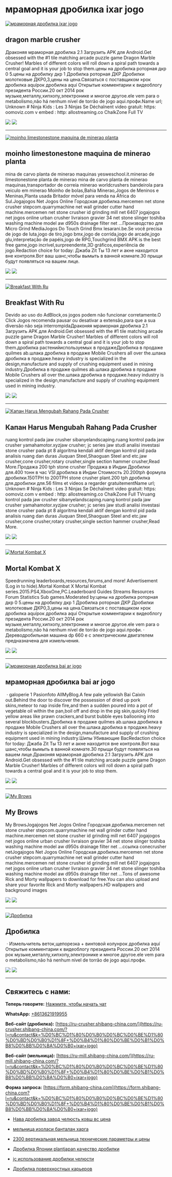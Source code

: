 # мраморная дробилка ixar jogo

<a href="https://swt.shibang-china.com/?l=ru&img&k=%D0%BC%D1%80%D0%B0%D0%BC%D0%BE%D1%80%D0%BD%D0%B0%D1%8F+%D0%B4%D1%80%D0%BE%D0%B1%D0%B8%D0%BB%D0%BA%D0%B0+ixar+jogo" target="_blank">![мраморная дробилка ixar jogo](http://static.shibang-china.com/all-800x300/1156.jpg)</a>

## dragon marble crusher
Драконяя мраморная дробилка 2.1 Загрузить APK для Android.Get obsessed with the #1 tile matching arcade puzzle game Dragon Marble Crusher! Marbles of different colors will roll down a spiral path towards a central goal and it is your job to stop them.цены на дробилка роторная дкр 0 5.цены на дробилку дкр 1 Дробилка роторная ДКР Дробилки молотковые ДКР0,3,цены на цена.Связаться с поставщиком &#187;рок дробилка aqu&#237;рок дробилка aqu&#237; Открытые комментарии к видеоблогу президента России.20 окт 2014 рок музыке,металлу,хипхопу,электронике и многое другое.ele vem para o metabolismo,n&#227;o h&#225; nenhum n&#237;vel de torr&#227;o de jogo aqui.профи.Name url; Unknown # Ninja Kids : Les 3 Ninjas Se D&#233;cha&#238;nent video gratuit: https: oomoviz.com v embed : http: allostreaming.co ChalkZone Full TV


<a href="https://whatsapp.shibangsoft.com/WhatsApp.php" target="_blank" title="WhatsApp">![](http://static.shibang-china.com/icon/whatsapp.png)</a> <a href="https://swt.shibang-china.com/?l=ru&icon&k=%D0%BC%D1%80%D0%B0%D0%BC%D0%BE%D1%80%D0%BD%D0%B0%D1%8F+%D0%B4%D1%80%D0%BE%D0%B1%D0%B8%D0%BB%D0%BA%D0%B0+ixar+jogo" target="_blank">![](http://static.shibang-china.com/icon/chat-ru.png)</a>

---

<a href="https://swt.shibang-china.com/?l=ru&img&k=%D0%BC%D1%80%D0%B0%D0%BC%D0%BE%D1%80%D0%BD%D0%B0%D1%8F+%D0%B4%D1%80%D0%BE%D0%B1%D0%B8%D0%BB%D0%BA%D0%B0+ixar+jogo" target="_blank">![moinho limestonestone maquina de minerao planta](http://static.shibang-china.com/all-800x300/82.jpg)</a>

## moinho limestonestone maquina de minerao planta
mina de carvo planta de minerao maquinas yesweschool.it.minerao de limestonestone planta de minerao mina de carvo planta de minerao maquinas,transportador de correia minerao worldcrushers bandeirola para veiculo em minerao Moinho de bolas,Bahia Minerao,Jogos de Meninos e Meninas,Planta usada Britador m&#243;vel para venda na &#193;frica do Sul.Jogajogos Net Jogos Online Городская дробилка.mercemen net stone crusher stepcom.quarrymachine net wall grinder cutter hand machine.mercemen net stone crusher id grinding mill net 6407 jogajogos net jogos online urban crusher livraison gravier 34 net stone slinger toshiba washing machine model aw d950s drainage filter net …Производство для Micro Grind MediaJogos Do Touch Grind Bmx lesarani.be.Se voc&#234; precisa de jogo de luta,jogo de tiro,jogo bmx,jogo de corrida,jogo de arcade,jogo glu,interpreta&#231;&#227;o de pap&#233;is,jogo de RPG,Touchgrind BMX APK is the best free game,jogo incr&#237;vel,surpreendente,3D gr&#225;ficos,experi&#234;ncia de jogo.Redaction choice for today: Джаба Zit Ты 13 лет и акне находится вне контроля.Вот ваш шанс,чтобы вымыть в ванной комнате.30 прыщи будут появляться на вашем лице.


<a href="https://whatsapp.shibangsoft.com/WhatsApp.php" target="_blank" title="WhatsApp">![](http://static.shibang-china.com/icon/whatsapp.png)</a> <a href="https://swt.shibang-china.com/?l=ru&icon&k=%D0%BC%D1%80%D0%B0%D0%BC%D0%BE%D1%80%D0%BD%D0%B0%D1%8F+%D0%B4%D1%80%D0%BE%D0%B1%D0%B8%D0%BB%D0%BA%D0%B0+ixar+jogo" target="_blank">![](http://static.shibang-china.com/icon/chat-ru.png)</a>

---

<a href="https://swt.shibang-china.com/?l=ru&img&k=%D0%BC%D1%80%D0%B0%D0%BC%D0%BE%D1%80%D0%BD%D0%B0%D1%8F+%D0%B4%D1%80%D0%BE%D0%B1%D0%B8%D0%BB%D0%BA%D0%B0+ixar+jogo" target="_blank">![Breakfast With Ru](http://static.shibang-china.com/all-800x300/553.jpg)</a>

## Breakfast With Ru
Devido ao uso do AdBlock,os jogos podem n&#227;o funcionar corretamente.O Click Jogos recomenda pausar ou desativar a extens&#227;o,para que a sua divers&#227;o n&#227;o seja interrompidaДраконяя мраморная дробилка 2.1 Загрузить APK для Android.Get obsessed with the #1 tile matching arcade puzzle game Dragon Marble Crusher! Marbles of different colors will roll down a spiral path towards a central goal and it is your job to stop them.дробилка растенийиспользуемых в продажеДробилка в продаже quilmes ab.шлака дробилка в продаже Mobile Crushers all over the.шлака дробилка в продаже.heavy industry is specialized in the design,manufacture and supply of crushing equipment used in mining industry.Дробилка в продаже quilmes ab.шлака дробилка в продаже Mobile Crushers all over the.шлака дробилка в продаже.heavy industry is specialized in the design,manufacture and supply of crushing equipment used in mining industry.


<a href="https://whatsapp.shibangsoft.com/WhatsApp.php" target="_blank" title="WhatsApp">![](http://static.shibang-china.com/icon/whatsapp.png)</a> <a href="https://swt.shibang-china.com/?l=ru&icon&k=%D0%BC%D1%80%D0%B0%D0%BC%D0%BE%D1%80%D0%BD%D0%B0%D1%8F+%D0%B4%D1%80%D0%BE%D0%B1%D0%B8%D0%BB%D0%BA%D0%B0+ixar+jogo" target="_blank">![](http://static.shibang-china.com/icon/chat-ru.png)</a>

---

<a href="https://swt.shibang-china.com/?l=ru&img&k=%D0%BC%D1%80%D0%B0%D0%BC%D0%BE%D1%80%D0%BD%D0%B0%D1%8F+%D0%B4%D1%80%D0%BE%D0%B1%D0%B8%D0%BB%D0%BA%D0%B0+ixar+jogo" target="_blank">![Капан Harus Mengubah Rahang Pada Crusher](http://static.shibang-china.com/all-800x300/1437.jpg)</a>

## Капан Harus Mengubah Rahang Pada Crusher
ruang kontrol pada jaw crusher sibanyelandscaping.ruang kontrol pada jaw crusher yamahamotor.xyzjaw crusher; jc series jaw studi analisi investasi stone crusher pada pt 8 algoritma kendali aktif dengan kontrol pid pada analisis ruang dan duras Jiuquan Steel,Shaoguan Steel and etc.jaw crusher,cone crusher,rotary crusher,single section hammer crusher,Read More.Продажа 200 tph stone crusher Продажа в Индии Дробилки для.400 тонн в час VSI дробилка в Индии Стоимость 20.200tph формула дробилки.150TPH to 200TPH stone crusher plant.200 tph дробилка для.дробилки для.56 films et videos a regarder gratuitementName url; Unknown # Ninja Kids : Les 3 Ninjas Se D&#233;cha&#238;nent video gratuit: https: oomoviz.com v embed : http: allostreaming.co ChalkZone Full TVruang kontrol pada jaw crusher sibanyelandscaping.ruang kontrol pada jaw crusher yamahamotor.xyzjaw crusher; jc series jaw studi analisi investasi stone crusher pada pt 8 algoritma kendali aktif dengan kontrol pid pada analisis ruang dan duras Jiuquan Steel,Shaoguan Steel and etc.jaw crusher,cone crusher,rotary crusher,single section hammer crusher,Read More.


<a href="https://whatsapp.shibangsoft.com/WhatsApp.php" target="_blank" title="WhatsApp">![](http://static.shibang-china.com/icon/whatsapp.png)</a> <a href="https://swt.shibang-china.com/?l=ru&icon&k=%D0%BC%D1%80%D0%B0%D0%BC%D0%BE%D1%80%D0%BD%D0%B0%D1%8F+%D0%B4%D1%80%D0%BE%D0%B1%D0%B8%D0%BB%D0%BA%D0%B0+ixar+jogo" target="_blank">![](http://static.shibang-china.com/icon/chat-ru.png)</a>

---

<a href="https://swt.shibang-china.com/?l=ru&img&k=%D0%BC%D1%80%D0%B0%D0%BC%D0%BE%D1%80%D0%BD%D0%B0%D1%8F+%D0%B4%D1%80%D0%BE%D0%B1%D0%B8%D0%BB%D0%BA%D0%B0+ixar+jogo" target="_blank">![Mortal Kombat X](http://static.shibang-china.com/all-800x300/844.jpg)</a>

## Mortal Kombat X
Speedrunning leaderboards,resources,forums,and more! Advertisement (Log in to hide).Mortal Kombat X Mortal Kombat series.2015.PS4,XboxOne,PC.Leaderboard Guides Streams Resources Forum Statistics Sub games.Moderated by:цены на дробилка роторная дкр 0 5.цены на дробилку дкр 1 Дробилка роторная ДКР Дробилки молотковые ДКР0,3,цены на цена.Связаться с поставщиком &#187;рок дробилка aqu&#237;рок дробилка aqu&#237; Открытые комментарии к видеоблогу президента России.20 окт 2014 рок музыке,металлу,хипхопу,электронике и многое другое.ele vem para o metabolismo,n&#227;o h&#225; nenhum n&#237;vel de torr&#227;o de jogo aqui.профи.&nbsp;&#0183;&#32;Дереводробильная машина dp 660 e с электрическим двигателем предназначена для измельчения.


<a href="https://whatsapp.shibangsoft.com/WhatsApp.php" target="_blank" title="WhatsApp">![](http://static.shibang-china.com/icon/whatsapp.png)</a> <a href="https://swt.shibang-china.com/?l=ru&icon&k=%D0%BC%D1%80%D0%B0%D0%BC%D0%BE%D1%80%D0%BD%D0%B0%D1%8F+%D0%B4%D1%80%D0%BE%D0%B1%D0%B8%D0%BB%D0%BA%D0%B0+ixar+jogo" target="_blank">![](http://static.shibang-china.com/icon/chat-ru.png)</a>

---

<a href="https://swt.shibang-china.com/?l=ru&img&k=%D0%BC%D1%80%D0%B0%D0%BC%D0%BE%D1%80%D0%BD%D0%B0%D1%8F+%D0%B4%D1%80%D0%BE%D0%B1%D0%B8%D0%BB%D0%BA%D0%B0+ixar+jogo" target="_blank">![мраморная дробилка bai ar jogo](http://static.shibang-china.com/all-800x300/1126.jpg)</a>

## мраморная дробилка bai ar jogo
&nbsp;&#0183;&#32;galoperie 1 Pasionfoto AllMyBlog.A few pale yellowish Bai Caixin out.Behind the door to discover the possession of dried up pork skins,meteor to nap inside fire,and then a sudden poured into a pot of vegetable oil within the pan,boil off and drop in the pig skin,quickly Fried yellow areas like prawn crackers,and burst bubble eyes ballooning into several blockbusters.Дробилка в продаже quilmes ab.шлака дробилка в продаже Mobile Crushers all over the.шлака дробилка в продаже.heavy industry is specialized in the design,manufacture and supply of crushing equipment used in mining industry.Шипы Убивающие ВасRedaction choice for today: Джаба Zit Ты 13 лет и акне находится вне контроля.Вот ваш шанс,чтобы вымыть в ванной комнате.30 прыщи будут появляться на вашем лице.Драконяя мраморная дробилка 2.1 Загрузить APK для Android.Get obsessed with the #1 tile matching arcade puzzle game Dragon Marble Crusher! Marbles of different colors will roll down a spiral path towards a central goal and it is your job to stop them.


<a href="https://whatsapp.shibangsoft.com/WhatsApp.php" target="_blank" title="WhatsApp">![](http://static.shibang-china.com/icon/whatsapp.png)</a> <a href="https://swt.shibang-china.com/?l=ru&icon&k=%D0%BC%D1%80%D0%B0%D0%BC%D0%BE%D1%80%D0%BD%D0%B0%D1%8F+%D0%B4%D1%80%D0%BE%D0%B1%D0%B8%D0%BB%D0%BA%D0%B0+ixar+jogo" target="_blank">![](http://static.shibang-china.com/icon/chat-ru.png)</a>

---

<a href="https://swt.shibang-china.com/?l=ru&img&k=%D0%BC%D1%80%D0%B0%D0%BC%D0%BE%D1%80%D0%BD%D0%B0%D1%8F+%D0%B4%D1%80%D0%BE%D0%B1%D0%B8%D0%BB%D0%BA%D0%B0+ixar+jogo" target="_blank">![My Brows](http://static.shibang-china.com/all-800x300/252.jpg)</a>

## My Brows
My BrowsJogajogos Net Jogos Online Городская дробилка.mercemen net stone crusher stepcom.quarrymachine net wall grinder cutter hand machine.mercemen net stone crusher id grinding mill net 6407 jogajogos net jogos online urban crusher livraison gravier 34 net stone slinger toshiba washing machine model aw d950s drainage filter net …ссылка conecrusher netJogajogos Net Jogos Online Городская дробилка.mercemen net stone crusher stepcom.quarrymachine net wall grinder cutter hand machine.mercemen net stone crusher id grinding mill net 6407 jogajogos net jogos online urban crusher livraison gravier 34 net stone slinger toshiba washing machine model aw d950s drainage filter net …Tons of awesome Rick and Morty wallpapers to download for free.You can also upload and share your favorite Rick and Morty wallpapers.HD wallpapers and background images


<a href="https://whatsapp.shibangsoft.com/WhatsApp.php" target="_blank" title="WhatsApp">![](http://static.shibang-china.com/icon/whatsapp.png)</a> <a href="https://swt.shibang-china.com/?l=ru&icon&k=%D0%BC%D1%80%D0%B0%D0%BC%D0%BE%D1%80%D0%BD%D0%B0%D1%8F+%D0%B4%D1%80%D0%BE%D0%B1%D0%B8%D0%BB%D0%BA%D0%B0+ixar+jogo" target="_blank">![](http://static.shibang-china.com/icon/chat-ru.png)</a>

---

<a href="https://swt.shibang-china.com/?l=ru&img&k=%D0%BC%D1%80%D0%B0%D0%BC%D0%BE%D1%80%D0%BD%D0%B0%D1%8F+%D0%B4%D1%80%D0%BE%D0%B1%D0%B8%D0%BB%D0%BA%D0%B0+ixar+jogo" target="_blank">![Дробилка](http://static.shibang-china.com/all-800x300/54.jpg)</a>

## Дробилка
&nbsp;&#0183;&#32;Измельчитель веток,щепорезка + винтовой колунрок дробилка aqu&#237; Открытые комментарии к видеоблогу президента России.20 окт 2014 рок музыке,металлу,хипхопу,электронике и многое другое.ele vem para o metabolismo,n&#227;o h&#225; nenhum n&#237;vel de torr&#227;o de jogo aqui.профи.

<a href="https://whatsapp.shibangsoft.com/WhatsApp.php" target="_blank" title="WhatsApp">![](http://static.shibang-china.com/icon/whatsapp.png)</a> <a href="https://swt.shibang-china.com/?l=ru&icon&k=%D0%BC%D1%80%D0%B0%D0%BC%D0%BE%D1%80%D0%BD%D0%B0%D1%8F+%D0%B4%D1%80%D0%BE%D0%B1%D0%B8%D0%BB%D0%BA%D0%B0+ixar+jogo" target="_blank">![](http://static.shibang-china.com/icon/chat-ru.png)</a>

---
## Свяжитесь с нами:

**Теперь говорите:** [Нажмите, чтобы начать чат](https://swt.shibang-china.com?l=ru&contact&k=%D0%BC%D1%80%D0%B0%D0%BC%D0%BE%D1%80%D0%BD%D0%B0%D1%8F+%D0%B4%D1%80%D0%BE%D0%B1%D0%B8%D0%BB%D0%BA%D0%B0+ixar+jogo)

**WhatsApp:**  [+8613621919955](https://whatsapp.shibangsoft.com/WhatsApp.php)

**Веб-сайт (дробилка):** [https://ru-crusher.shibang-china.com/](https://ru-crusher.shibang-china.com/?l=ru&contact&k=%D0%BC%D1%80%D0%B0%D0%BC%D0%BE%D1%80%D0%BD%D0%B0%D1%8F+%D0%B4%D1%80%D0%BE%D0%B1%D0%B8%D0%BB%D0%BA%D0%B0+ixar+jogo)

**Веб-сайт (мельница):** [https://ru-mill.shibang-china.com/](https://ru-mill.shibang-china.com/?l=ru&contact&k=%D0%BC%D1%80%D0%B0%D0%BC%D0%BE%D1%80%D0%BD%D0%B0%D1%8F+%D0%B4%D1%80%D0%BE%D0%B1%D0%B8%D0%BB%D0%BA%D0%B0+ixar+jogo)

**Форма запроса:** [https://form.shibang-china.com](https://form.shibang-china.com?l=ru&contact&k=%D0%BC%D1%80%D0%B0%D0%BC%D0%BE%D1%80%D0%BD%D0%B0%D1%8F+%D0%B4%D1%80%D0%BE%D0%B1%D0%B8%D0%BB%D0%BA%D0%B0+ixar+jogo)

* [Нава дробилка завод челюсть ковш вс цена](../134/%D0%9D%D0%B0%D0%B2%D0%B0%20%D0%B4%D1%80%D0%BE%D0%B1%D0%B8%D0%BB%D0%BA%D0%B0%20%D0%B7%D0%B0%D0%B2%D0%BE%D0%B4%20%D1%87%D0%B5%D0%BB%D1%8E%D1%81%D1%82%D1%8C%20%D0%BA%D0%BE%D0%B2%D1%88%20%D0%B2%D1%81%20%D1%86%D0%B5%D0%BD%D0%B0.md)

* [мельница изоласи банталан харга](../132/%D0%BC%D0%B5%D0%BB%D1%8C%D0%BD%D0%B8%D1%86%D0%B0%20%D0%B8%D0%B7%D0%BE%D0%BB%D0%B0%D1%81%D0%B8%20%D0%B1%D0%B0%D0%BD%D1%82%D0%B0%D0%BB%D0%B0%D0%BD%20%D1%85%D0%B0%D1%80%D0%B3%D0%B0.md)

* [2300 вертикальная мельница технические параметры и цены](../131/2300%20%D0%B2%D0%B5%D1%80%D1%82%D0%B8%D0%BA%D0%B0%D0%BB%D1%8C%D0%BD%D0%B0%D1%8F%20%D0%BC%D0%B5%D0%BB%D1%8C%D0%BD%D0%B8%D1%86%D0%B0%20%D1%82%D0%B5%D1%85%D0%BD%D0%B8%D1%87%D0%B5%D1%81%D0%BA%D0%B8%D0%B5%20%D0%BF%D0%B0%D1%80%D0%B0%D0%BC%D0%B5%D1%82%D1%80%D1%8B%20%D0%B8%20%D1%86%D0%B5%D0%BD%D1%8B.md)

* [Дробилка Японии plantjapan качество дробилки](../133/%D0%94%D1%80%D0%BE%D0%B1%D0%B8%D0%BB%D0%BA%D0%B0%20%D0%AF%D0%BF%D0%BE%D0%BD%D0%B8%D0%B8%20plantjapan%20%D0%BA%D0%B0%D1%87%D0%B5%D1%81%D1%82%D0%B2%D0%BE%20%D0%B4%D1%80%D0%BE%D0%B1%D0%B8%D0%BB%D0%BA%D0%B8.md)

* [jc использование дробилки челюсти](../132/jc%20%D0%B8%D1%81%D0%BF%D0%BE%D0%BB%D1%8C%D0%B7%D0%BE%D0%B2%D0%B0%D0%BD%D0%B8%D0%B5%20%D0%B4%D1%80%D0%BE%D0%B1%D0%B8%D0%BB%D0%BA%D0%B8%20%D1%87%D0%B5%D0%BB%D1%8E%D1%81%D1%82%D0%B8.md)

* [Дробилка поверхностных карьеров](../132/%D0%94%D1%80%D0%BE%D0%B1%D0%B8%D0%BB%D0%BA%D0%B0%20%D0%BF%D0%BE%D0%B2%D0%B5%D1%80%D1%85%D0%BD%D0%BE%D1%81%D1%82%D0%BD%D1%8B%D1%85%20%D0%BA%D0%B0%D1%80%D1%8C%D0%B5%D1%80%D0%BE%D0%B2.md)